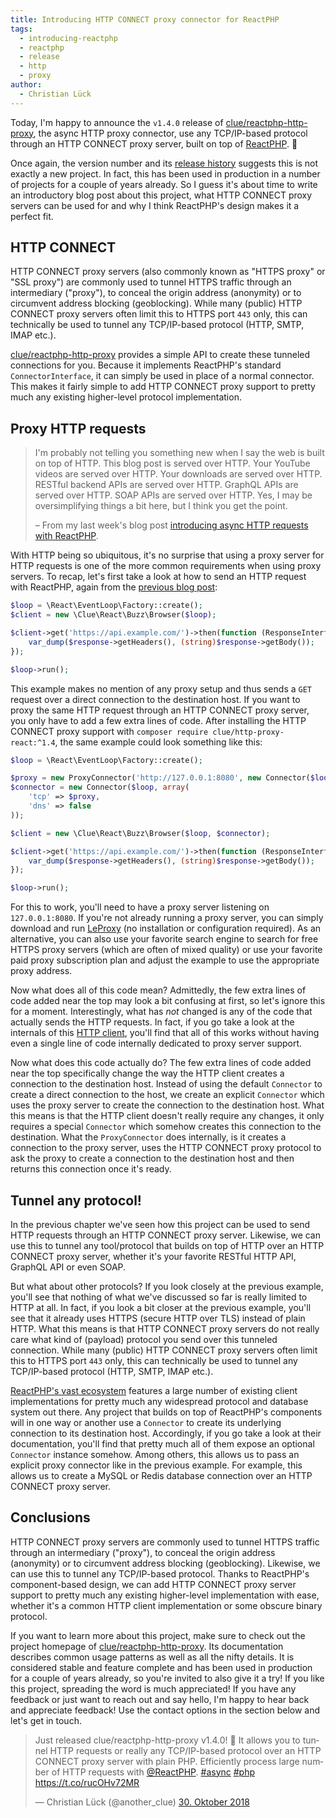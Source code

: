 ```yaml
---
title: Introducing HTTP CONNECT proxy connector for ReactPHP
tags:
  - introducing-reactphp
  - reactphp
  - release
  - http
  - proxy
author:
  - Christian Lück
---
```


Today, I'm happy to announce the `v1.4.0` release of [clue/reactphp-http-proxy](https://github.com/clue/reactphp-http-proxy),
the async HTTP proxy connector, use any TCP/IP-based protocol through an HTTP CONNECT proxy server, built on top of [ReactPHP](https://reactphp.org/). 🎉

Once again, the version number and its [release history](https://github.com/clue/reactphp-http-proxy/releases) suggests this is not exactly a new project. In fact, this has been used in production in a number of projects for a couple of years already. So I guess it's about time to write an introductory blog post about this project, what HTTP CONNECT proxy servers can be used for and why I think ReactPHP's design makes it a perfect fit.

## HTTP CONNECT

HTTP CONNECT proxy servers (also commonly known as "HTTPS proxy" or "SSL proxy") are commonly used to tunnel HTTPS traffic through an intermediary ("proxy"), to conceal the origin address (anonymity) or to circumvent address blocking (geoblocking). While many (public) HTTP CONNECT proxy servers often limit this to HTTPS port `443` only, this can technically be used to tunnel any TCP/IP-based protocol (HTTP, SMTP, IMAP etc.).

[clue/reactphp-http-proxy](https://github.com/clue/reactphp-http-proxy) provides a simple API to create these tunneled connections for you. Because it implements ReactPHP's standard `ConnectorInterface`, it can simply be used in place of a normal connector. This makes it fairly simple to add HTTP CONNECT proxy support to pretty much any existing higher-level protocol implementation.

## Proxy HTTP requests

> I'm probably not telling you something new when I say the web is built on top of HTTP. This blog post is served over HTTP. Your YouTube videos are served over HTTP. Your downloads are served over HTTP. RESTful backend APIs are served over HTTP. GraphQL APIs are served over HTTP. SOAP APIs are served over HTTP. Yes, I may be oversimplifying things a bit here, but I think you get the point.
>
> – From my last week's blog post [introducing async HTTP requests with ReactPHP](https://clue.engineering/2018/introducing-reactphp-buzz).

With HTTP being so ubiquitous, it's no surprise that using a proxy server for HTTP requests is one of the more common requirements when using proxy servers. To recap, let's first take a look at how to send an HTTP request with ReactPHP, again from the [previous blog post](https://clue.engineering/2018/introducing-reactphp-buzz):

```php
$loop = \React\EventLoop\Factory::create();
$client = new \Clue\React\Buzz\Browser($loop);

$client->get('https://api.example.com/')->then(function (ResponseInterface $response) {
    var_dump($response->getHeaders(), (string)$response->getBody());
});

$loop->run();
```

This example makes no mention of any proxy setup and thus sends a `GET` request over a direct connection to the destination host. If you want to proxy the same HTTP request through an HTTP CONNECT proxy server, you only have to add a few extra lines of code. After installing the HTTP CONNECT proxy support with `composer require clue/http-proxy-react:^1.4`, the same example could look something like this:

```php
$loop = \React\EventLoop\Factory::create();

$proxy = new ProxyConnector('http://127.0.0.1:8080', new Connector($loop));
$connector = new Connector($loop, array(
    'tcp' => $proxy,
    'dns' => false
));

$client = new \Clue\React\Buzz\Browser($loop, $connector);

$client->get('https://api.example.com/')->then(function (ResponseInterface $response) {
    var_dump($response->getHeaders(), (string)$response->getBody());
});

$loop->run();
```

For this to work, you'll need to have a proxy server listening on `127.0.0.1:8080`. If you're not already running a proxy server, you can simply download and run [LeProxy](https://leproxy.org) (no installation or configuration required). As an alternative, you can also use your favorite search engine to search for free HTTPS proxy servers (which are often of mixed quality) or use your favorite paid proxy subscription plan and adjust the example to use the appropriate proxy address.

Now what does all of this code mean? Admittedly, the few extra lines of code added near the top may look a bit confusing at first, so let's ignore this for a moment. Interestingly, what has *not* changed is any of the code that actually sends the HTTP requests. In fact, if you go take a look at the internals of this [HTTP client](https://github.com/clue/reactphp-buzz), you'll find that all of this works without having even a single line of code internally dedicated to proxy server support.

Now what does this code actually do? The few extra lines of code added near the top specifically change the way the HTTP client creates a connection to the destination host. Instead of using the default `Connector` to create a direct connection to the host, we create an explicit `Connector` which uses the proxy server to create the connection to the destination host. What this means is that the HTTP client doesn't really require any changes, it only requires a special `Connector` which somehow creates this connection to the destination. What the `ProxyConnector` does internally, is it creates a connection to the proxy server, uses the HTTP CONNECT proxy protocol to ask the proxy to create a connection to the destination host and then returns this connection once it's ready.

## Tunnel any protocol!

In the previous chapter we've seen how this project can be used to send HTTP requests through an HTTP CONNECT proxy server. Likewise, we can use this to tunnel any tool/protocol that builds on top of HTTP over an HTTP CONNECT proxy server, whether it's your favorite RESTful HTTP API, GraphQL API or even SOAP.

But what about other protocols? If you look closely at the previous example, you'll see that nothing of what we've discussed so far is really limited to HTTP at all. In fact, if you look a bit closer at the previous example, you'll see that it already uses HTTPS (secure HTTP over TLS) instead of plain HTTP. What this means is that HTTP CONNECT proxy servers do not really care what kind of (payload) protocol you send over this tunneled connection. While many (public) HTTP CONNECT proxy servers often limit this to HTTPS port `443` only, this can technically be used to tunnel any TCP/IP-based protocol (HTTP, SMTP, IMAP etc.).

[ReactPHP's vast ecosystem](https://github.com/reactphp/react/wiki/Users) features a large number of existing client implementations for pretty much any widespread protocol and database system out there. Any project that builds on top of ReactPHP's components will in one way or another use a `Connector` to create its underlying connection to its destination host. Accordingly, if you go take a look at their documentation, you'll find that pretty much all of them expose an optional `Connector` instance somehow. Among others, this allows us to pass an explicit proxy connector like in the previous example. For example, this allows us to create a MySQL or Redis database connection over an HTTP CONNECT proxy server.

## Conclusions

HTTP CONNECT proxy servers are commonly used to tunnel HTTPS traffic through an intermediary ("proxy"), to conceal the origin address (anonymity) or to circumvent address blocking (geoblocking). Likewise, we can use this to tunnel any TCP/IP-based protocol. Thanks to ReactPHP's component-based design, we can add HTTP CONNECT proxy server support to pretty much any existing higher-level implementation with ease, whether it's a common HTTP client implementation or some obscure binary protocol.

If you want to learn more about this project, make sure to check out the project homepage of [clue/reactphp-http-proxy](https://github.com/clue/reactphp-http-proxy). Its documentation describes common usage patterns as well as all the nifty details. It is considered stable and feature complete and has been used in production for a couple of years already, so you're invited to also give it a try! If you like this project, spreading the word is much appreciated! If you have any feedback or just want to reach out and say hello, I'm happy to hear back and appreciate feedback! Use the contact options in the section below and let's get in touch.

<blockquote class="twitter-tweet" data-lang="de"><p lang="en" dir="ltr">Just released clue/reactphp-http-proxy v1.4.0! 🎉 It allows you to tunnel HTTP requests or really any TCP/IP-based protocol over an HTTP CONNECT proxy server with plain PHP. Efficiently process large number of HTTP requests with <a href="https://twitter.com/reactphp?ref_src=twsrc%5Etfw">@ReactPHP</a>. <a href="https://twitter.com/hashtag/async?src=hash&amp;ref_src=twsrc%5Etfw">#async</a> <a href="https://twitter.com/hashtag/php?src=hash&amp;ref_src=twsrc%5Etfw">#php</a> <a href="https://t.co/rucOHv72MR">https://t.co/rucOHv72MR</a></p>&mdash; Christian Lück (@another_clue) <a href="https://twitter.com/another_clue/status/1057317495969845250?ref_src=twsrc%5Etfw">30. Oktober 2018</a></blockquote>
